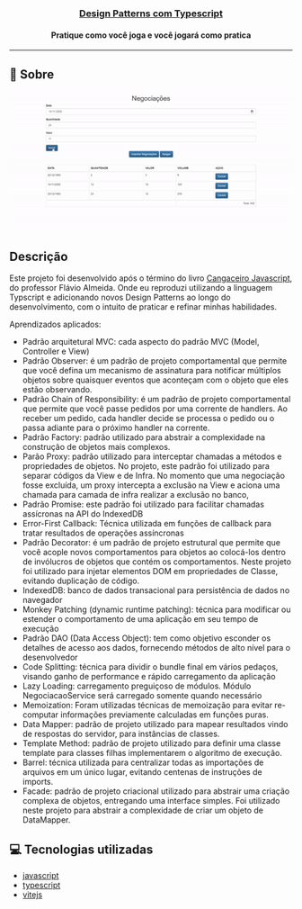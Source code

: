 <h3 align="center">
  <a href="https://cahmoraes.github.io/negociacoes-design-pattern/" target="_blank">Design Patterns com Typescript</a>
</h3>

<h4 align="center">Pratique como você joga e você jogará como pratica</h4>

---

## :rocket: Sobre
<p align="center">
  <img src="https://github.com/Cahmoraes/negociacoes-design-pattern/blob/main/src/assets/example.gif" alt="Negociações">
</p>

## Descrição

<p>Este projeto foi desenvolvido após o término do livro <a href="https://www.casadocodigo.com.br/products/colecao-cangaceiro-javascript?_pos=1&_sid=eded78d67&_ss=r&variant=12268851298379">Cangaceiro Javascript</a>, do professor Flávio Almeida. Onde eu 
reproduzi utilizando a linguagem Typscript e adicionando novos Design Patterns ao longo do desenvolvimento, com o intuito de praticar e refinar minhas habilidades.
</p>
<p>
Aprendizados aplicados:
<ul>
  <li>Padrão arquitetural MVC: cada aspecto do padrão MVC (Model, Controller e View)</li>
  <li>Padrão Observer: é um padrão de projeto comportamental que permite que você defina um mecanismo de assinatura para notificar múltiplos objetos sobre quaisquer eventos que aconteçam com o objeto que eles estão observando.</li>
  <li>Padrão Chain of Responsibility: é um padrão de projeto comportamental que permite que você passe pedidos por uma corrente de handlers. Ao receber um pedido, cada handler decide se processa o pedido ou o passa adiante para o próximo handler na corrente.</li>
  <li>Padrão Factory: padrão utilizado para abstrair a complexidade na construção de objetos mais complexos.</li>
  <li>Parão Proxy: padrão utilizado para interceptar chamadas a métodos e propriedades de objetos. No projeto, este padrão foi utilizado para separar códigos da View e de Infra. No momento que uma negociação fosse excluída, um proxy intercepta a exclusão na View e aciona uma chamada para camada de infra realizar a exclusão no banco,</li>
  <li>Padrão Promise: este padrão foi utilizado para facilitar chamadas assícronas na API do IndexedDB</li>
  <li>Error-First Callback: Técnica utilizada em funções de callback para tratar resultados de operações assíncronas</li>
  <li>Padrão Decorator: é um padrão de projeto estrutural que permite que você acople novos comportamentos para objetos ao colocá-los dentro de invólucros de objetos que contém os comportamentos. Neste projeto foi utilizado para injetar elementos DOM em propriedades de Classe, evitando duplicação de código.</li>
  <li>IndexedDB: banco de dados transacional para persistência de dados no navegador</li>
  <li>Monkey Patching (dynamic runtime patching): técnica para modificar ou estender o comportamento de uma aplicação em seu tempo de execução</li>
  <li>Padrão DAO (Data Access Object): tem como objetivo esconder os detalhes de acesso aos dados, fornecendo métodos de alto nível para o desenvolvedor</li>
  <li>Code Splitting: técnica para dividir o bundle final em vários pedaços, visando ganho de performance e rápido carregamento da aplicação</li>
  <li>Lazy Loading: carregamento preguiçoso de módulos. Módulo NegociacaoService será carregado somente quando necessário</li>
  <li>Memoization: Foram utilizadas técnicas de memoização para evitar re-computar informações previamente calculadas em funções puras.</li>
  <li>Data Mapper: padrão de projeto utilizado para mapear resultados vindo de respostas do servidor, para instâncias de classes.</li>
  <li>Template Method: padrão de projeto utilizado para definir uma classe template para classes filhas implementarem o algoritmo de execução.</li>
  <li>Barrel: técnica utilizada para centralizar todas as importações de arquivos em um único lugar, evitando centenas de instruções de imports.</li>
  <li>Facade: padrão de projeto criacional utilizado para abstrair uma criação complexa de objetos, entregando uma interface simples. Foi utilizado neste projeto para abstrair a complexidade de criar um objeto de DataMapper.</li>
</ul>
</p>

## :computer: Tecnologias utilizadas

- [javascript](https://developer.mozilla.org/pt-BR/docs/Web/JavaScript)
- [typescript](https://www.typescriptlang.org/)
- [vitejs](https://vitejs.dev/)

